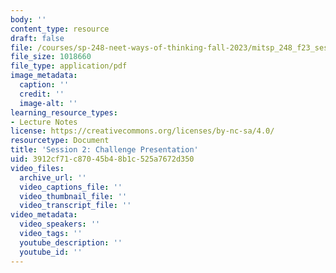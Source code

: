 ```yaml
---
body: ''
content_type: resource
draft: false
file: /courses/sp-248-neet-ways-of-thinking-fall-2023/mitsp_248_f23_ses02.pdf
file_size: 1018660
file_type: application/pdf
image_metadata:
  caption: ''
  credit: ''
  image-alt: ''
learning_resource_types:
- Lecture Notes
license: https://creativecommons.org/licenses/by-nc-sa/4.0/
resourcetype: Document
title: 'Session 2: Challenge Presentation'
uid: 3912cf71-c870-45b4-8b1c-525a7672d350
video_files:
  archive_url: ''
  video_captions_file: ''
  video_thumbnail_file: ''
  video_transcript_file: ''
video_metadata:
  video_speakers: ''
  video_tags: ''
  youtube_description: ''
  youtube_id: ''
---
```

